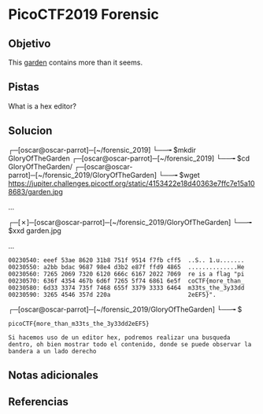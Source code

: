 # PicoCTF2019 Forensic
## Objetivo
This [garden](https://jupiter.challenges.picoctf.org/static/4153422e18d40363e7ffc7e15a108683/garden.jpg) contains more than it seems.
## Pistas
What is a hex editor?
## Solucion
┌─[oscar@oscar-parrot]─[~/forensic_2019]
└──╼ $mkdir GloryOfTheGarden
┌─[oscar@oscar-parrot]─[~/forensic_2019]
└──╼ $cd GloryOfTheGarden/
┌─[oscar@oscar-parrot]─[~/forensic_2019/GloryOfTheGarden]
└──╼ $wget https://jupiter.challenges.picoctf.org/static/4153422e18d40363e7ffc7e15a108683/garden.jpg 

...

┌─[✗]─[oscar@oscar-parrot]─[~/forensic_2019/GloryOfTheGarden]
└──╼ $xxd garden.jpg

...

	00230540: eeef 53ae 8620 31b8 751f 9514 f7fb cff5  ..S.. 1.u.......
	00230550: a2bb bdac 9687 98e4 d3b2 e87f ffd9 4865  ..............He
	00230560: 7265 2069 7320 6120 666c 6167 2022 7069  re is a flag "pi
	00230570: 636f 4354 467b 6d6f 7265 5f74 6861 6e5f  coCTF{more_than_
	00230580: 6d33 3374 735f 7468 655f 3379 3333 6464  m33ts_the_3y33dd
	00230590: 3265 4546 357d 220a                      2eEF5}".
┌─[oscar@oscar-parrot]─[~/forensic_2019/GloryOfTheGarden]
└──╼ $

	picoCTF{more_than_m33ts_the_3y33dd2eEF5}

	Si hacemos uso de un editor hex, podremos realizar una busqueda dentro, oh bien mostrar todo el contenido, donde se puede observar la bandera a un lado derecho 

## Notas adicionales

## Referencias
